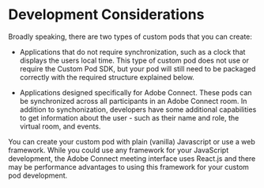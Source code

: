 # Development Considerations

Broadly speaking, there are two types of custom pods that you can create:

- Applications that do not require synchronization, such as a clock that displays the users local time. This type of custom pod does not use or require the Custom Pod SDK, but your pod will still need to be packaged correctly with the required structure explained below.

- Applications designed specifically for Adobe Connect. These pods can be synchronized across all participants in an Adobe Connect room. In addition to synchonization, developers have some additional capabilities to get information about the user - such as their name and role, the virtual room, and events.

You can create your custom pod with plain (vanilla) Javascript or use a web framework. While you could use any framework for your JavaScript development, the Adobe Connect meeting interface uses React.js and there may be performance advantages to using this framework for your custom pod development.
